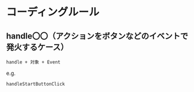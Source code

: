 # コーディングルール

## handle〇〇（アクションをボタンなどのイベントで発火するケース）

`handle + 対象 + Event`  

e.g.  

`handleStartButtonClick`
